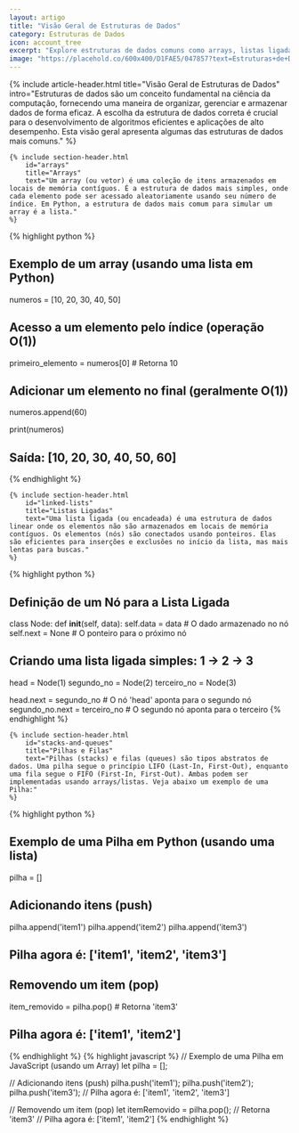 ```yaml
---
layout: artigo
title: "Visão Geral de Estruturas de Dados"
category: Estruturas de Dados
icon: account_tree
excerpt: "Explore estruturas de dados comuns como arrays, listas ligadas, pilhas, filas e árvores, e entenda sua importância na resolução eficiente de problemas."
image: "https://placehold.co/600x400/D1FAE5/047857?text=Estruturas+de+Dados"
---
```


<article>
    {% include article-header.html 
        title="Visão Geral de Estruturas de Dados"
        intro="Estruturas de dados são um conceito fundamental na ciência da computação, fornecendo uma maneira de organizar, gerenciar e armazenar dados de forma eficaz. A escolha da estrutura de dados correta é crucial para o desenvolvimento de algoritmos eficientes e aplicações de alto desempenho. Esta visão geral apresenta algumas das estruturas de dados mais comuns."
    %}

    {% include section-header.html 
        id="arrays"
        title="Arrays"
        text="Um array (ou vetor) é uma coleção de itens armazenados em locais de memória contíguos. É a estrutura de dados mais simples, onde cada elemento pode ser acessado aleatoriamente usando seu número de índice. Em Python, a estrutura de dados mais comum para simular um array é a lista."
    %}

{% highlight python %}
# Exemplo de um array (usando uma lista em Python)
numeros = [10, 20, 30, 40, 50]

# Acesso a um elemento pelo índice (operação O(1))
primeiro_elemento = numeros[0]  # Retorna 10

# Adicionar um elemento no final (geralmente O(1))
numeros.append(60)

print(numeros)
# Saída: [10, 20, 30, 40, 50, 60]
{% endhighlight %}

    {% include section-header.html 
        id="linked-lists"
        title="Listas Ligadas"
        text="Uma lista ligada (ou encadeada) é uma estrutura de dados linear onde os elementos não são armazenados em locais de memória contíguos. Os elementos (nós) são conectados usando ponteiros. Elas são eficientes para inserções e exclusões no início da lista, mas mais lentas para buscas."
    %}

{% highlight python %}
# Definição de um Nó para a Lista Ligada
class Node:
    def __init__(self, data):
        self.data = data  # O dado armazenado no nó
        self.next = None  # O ponteiro para o próximo nó

# Criando uma lista ligada simples: 1 -> 2 -> 3
head = Node(1)
segundo_no = Node(2)
terceiro_no = Node(3)

head.next = segundo_no       # O nó 'head' aponta para o segundo nó
segundo_no.next = terceiro_no # O segundo nó aponta para o terceiro
{% endhighlight %}

    {% include section-header.html 
        id="stacks-and-queues"
        title="Pilhas e Filas"
        text="Pilhas (stacks) e filas (queues) são tipos abstratos de dados. Uma pilha segue o princípio LIFO (Last-In, First-Out), enquanto uma fila segue o FIFO (First-In, First-Out). Ambas podem ser implementadas usando arrays/listas. Veja abaixo um exemplo de uma Pilha:"
    %}

{% highlight python %}
# Exemplo de uma Pilha em Python (usando uma lista)
pilha = []

# Adicionando itens (push)
pilha.append('item1')
pilha.append('item2')
pilha.append('item3')
# Pilha agora é: ['item1', 'item2', 'item3']

# Removendo um item (pop)
item_removido = pilha.pop() # Retorna 'item3'
# Pilha agora é: ['item1', 'item2']
{% endhighlight %}
{% highlight javascript %}
// Exemplo de uma Pilha em JavaScript (usando um Array)
let pilha = [];

// Adicionando itens (push)
pilha.push('item1');
pilha.push('item2');
pilha.push('item3');
// Pilha agora é: ['item1', 'item2', 'item3']

// Removendo um item (pop)
let itemRemovido = pilha.pop(); // Retorna 'item3'
// Pilha agora é: ['item1', 'item2']
{% endhighlight %}
</article>
